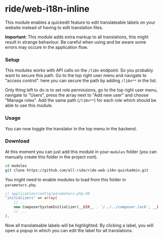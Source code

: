 # ride/web-i18n-inline

This module enables a quickedit feature to edit translateable labels on your website instead of having to edit translation files.

**Important**: This module adds extra markup to all translations, this might result in strange behaviour. Be careful when using and be aware some errors may occure in the application flow.

### Setup

This modules works with API calls on the ``/l10n`` endpoint. So you probably want to secure this path. Go to the top right user menu and navigate to "access control". here you can secure the path by adding ``/l10n**`` in the list.

Only thing left to do is to set role permissions, go to the top right user menu, navigate to "Users", press the array next to "Add new user" and choose "Manage roles". Add the same path (``/l10n**``) for each role which should be able to use this module.

### Usage

You can now toggle the translator in the top menu in the backend.

### Download

At this moment you can just add this module in your ``modules`` folder (you can manually create this folder in the project root).

```bash
cd modules
git clone https://github.com/all-ride/ride-web-i18n-quickadmin.git
```

You might need to enable modules to load from this folder in ``parameters.php``.

```php
// application/config/parameters.php:49
"initializers" => array(
    // ...
    new ComposerSystemInitializer(__DIR__ . '/../../composer.lock', __DIR__ . '/../../modules'),
    // ...
),
```

Now all translateable labels will be highlighted. By clicking a label, you will open a popup in which you can edit the label for all translations.
